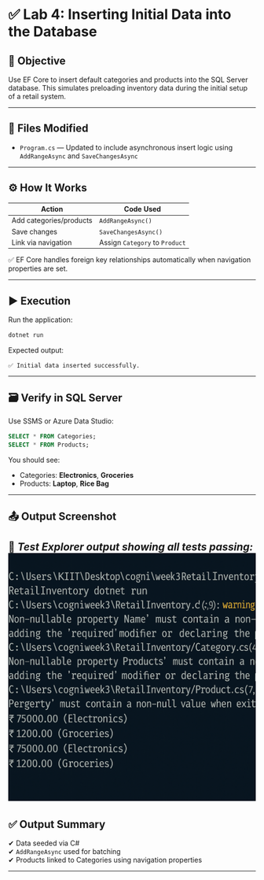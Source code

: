 # ✅ Lab 4: Inserting Initial Data into the Database

## 📘 Objective  
Use EF Core to insert default categories and products into the SQL Server database. This simulates preloading inventory data during the initial setup of a retail system.

---

## 📁 Files Modified

- `Program.cs` — Updated to include asynchronous insert logic using `AddRangeAsync` and `SaveChangesAsync`

---

## ⚙️ How It Works

| Action                  | Code Used                      |
|-------------------------|-------------------------------|
| Add categories/products | `AddRangeAsync()`              |
| Save changes            | `SaveChangesAsync()`           |
| Link via navigation     | Assign `Category` to `Product` |

✅ EF Core handles foreign key relationships automatically when navigation properties are set.

---

## ▶️ Execution

Run the application:

```bash
dotnet run
```

Expected output:

```
✅ Initial data inserted successfully.
```

---

## 🗃️ Verify in SQL Server

Use SSMS or Azure Data Studio:

```sql
SELECT * FROM Categories;
SELECT * FROM Products;
```

You should see:
- Categories: **Electronics**, **Groceries**
- Products: **Laptop**, **Rice Bag**

---
## 📤 Output Screenshot  
📌 *Test Explorer output showing all tests passing:*  
    ![alt text](image.png)
---
## ✅ Output Summary

✔ Data seeded via C#  
✔ `AddRangeAsync` used for batching  
✔ Products linked to Categories using navigation properties

---

